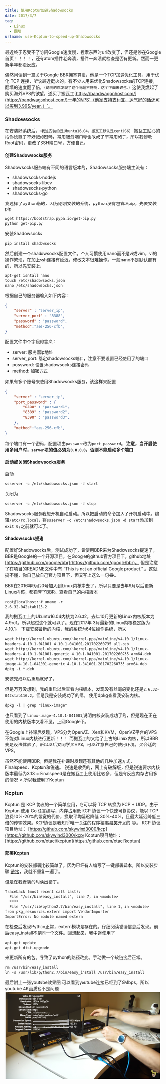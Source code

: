 ```yaml
---
title: 使用Kcptun加速Shadowsocks
date: 2017/3/7
tag:
  - Linux
  - 翻墙
urlname: use-Kcptun-to-speed-up-Shadowsocks
---
```


最近终于忍受不了访问Google速度慢，搜索东西时url改变了，但还是停在Google首页！！！！，还有atom插件老奔溃，插件一奔溃就检查是否有更新。然而一更新半年都没反应。

偶然间读到一篇关于Google BBR拥塞算法，他是一个TCP加速优化工具，用于优化 TCP 连接，听说最近挺火的。有不少人用来优化Shadowsocks的TCP连接，翻墙的速度翻了倍。`（聪明的你发现了这个标题不符啊，这个下面来详述。）`这使我燃起了购买海外VPS的欲望，遂买了搬瓦工[https://bandwagonhost.com/](https://bandwagonhost.com/)一年的VPS`（他家支持支付宝，运气好的话还可以买到3.99$/year。）`。

<!--more-->
### Shadowsocks

在安装好系统后，`（我这安装的是Ubuntu16.04，搬瓦工默认是centOS6）` 搬瓦工贴心的给你设置了不好记的密码，常用服务端口号也改成了不常用的了，所以我修改Root密码，更改了SSH端口号，方便自己。

#### 创建Shadowsocks服务
Shadowsocks服务端有不同的语言版本的，Shadowsocks服务端主流有：

* shadowsocks-nodejs
* shadowsocks-libev
* shadowsocks-python
* shadowsocks-go

我选择了python版的，因为刚刚安装的系统，python没有包管理pip，先要安装pip
```
wget https://bootstrap.pypa.io/get-pip.py
python get-pip.py
```
安装Shadowsocks
```
pip install shadowsocks
```
然后创建一个shadowsocks配置文件。个人习惯使用nano而不是vi或vim，vi的操作繁琐，在加上ssh连接有延迟，修改文本很难操作。一般nano不是默认都有的，所以先安装上。
```
apt-get isntall nano
touch /etc/shadowsocks.json
nano /etc/shadowsocks.json
```
根据自己的服务器输入如下内容：
```json
{
    "server" : "server_ip",
    "server_port" : "8388",
    "password" : "password",
    "method":"aes-256-cfb",
}
```
配置文件中个字段的含义：
* server: 服务器ip地址
* server_port: 绑定shadowsocks端口，注意不要设置已经使用了的端口
* possword: 设置shadowsocks连接密码
* method: 加密方式

如果有多个账号来使用Shadowsocks服务，该这样来配置
```json
{
    "server" : "server_ip",
    "port_password" : {
        "8388" : "password1",
        "8389" : "password2",
        "8390" : "password3",
    },
    "method":"aes-256-cfb",
}
```
每个端口有一个密码，配置项由`password`改为`port_password`。
**注意，当开启使用多用户时，`server`项的值必须为`0.0.0.0`，否则不能启动多个端口**

#### 启动或关闭Shadowsocks服务
启动
```
ssserver -c /etc/shadowsocks.json -d start
```
关闭为
```
ssserver -c /etc/shadowsocks.json -d stop
```
Shadowsocks服务我想开机自动启动。所以把启动的命令加入了开机启动中。编辑`/etc/rc.local`，将`ssserver -c /etc/shadowsocks.json -d start`添加到`exit 0;`之前就可以了。

#### Shadowsocks提速

配置好Shadowsocks后，测试成功了，该使用BBR来为Shadowsocks提速了，BBR是Google的一个开源项目，在Google的github官方项目下。github地址[https://github.com/google/bbr](https://github.com/google/bbr)。
但是注意了在项目的README文件中有 “This is not an official Google product.” 。这就搞不懂，你自己放自己官方项目下，但又写上这么一句😂。

BBR在2016年9月20号加入到Linux内核中去了，所以只要是去年9月以后更新Linux内核，都自带了BBR。查看自己的内核版本
```
root@localhost:~# uname -r
2.6.32-042stab116.2
```
我的搬瓦工上的Ubuntu16.04内核为2.6.32，去年10月更新的Linux内核版本为4.9rc1。所以超过这个就可以了。现在2017年
3月最新的Linux内核稳定版为4.10.1。
下载安装最新的内核，我的系统为64位操作系统，所以
```
wget http://kernel.ubuntu.com/~kernel-ppa/mainline/v4.10.1/linux-headers-4.10.1-041001_4.10.1-041001.201702260735_all.deb
wget http://kernel.ubuntu.com/~kernel-ppa/mainline/v4.10.1/linux-headers-4.10.1-041001-generic_4.10.1-041001.201702260735_arm64.deb
wget http://kernel.ubuntu.com/~kernel-ppa/mainline/v4.10.1/linux-image-4.10.1-041001-generic_4.10.1-041001.201702260735_arm64.deb
dpkg -i *.deb
```
安装完成以后重启就好了。

但是万万没想到，我的重启以后查看内核版本，发现没有丝毫的变化还是`2.6.32-042stab116.2`。但是我是安装成功了的啊。
使用dpkg查看我安装内核。
```
dpkg -l | grep "linux-image"
```
也只看到了`linux-image-4.10.1-041001`,说明内核安装成功了的，但是现在正在使用的内核版本又看不见，上网Google下。

在Google上补课后发现，VPS分为OpenVZ、Xen和KVM，OpenVZ平台的VPS不能对Linux内核进行更新！！！ 而搬瓦工的又给了上古的Linux内核，所以BBR我是没法体验了。所以以后又同学买VPS，可以注意自己的使用环境，买合适的VPS。

虽然不能使用BBR，但是我在补课时发现还有其他的几种加速方式，Finalspeed、Kcptun和锐速。
锐速是收费的，网上有破解版，但是锐速要求内核版本最低为3.13   ×
Finalspeed是在搬瓦工上使用比较多，但是有反应内存占用多的情况   ×
所以我使用了Kcptun

### Kcptun
Kcptun 是 KCP 协议的一个简单应用，它可以将 TCP 转换为 KCP + UDP。由于 Kcptun 使用 Go 语言编写，内存占用低
KCP 协议一个快速可靠协议，能以 TCP 浪费10%-20%的带宽的代价，换取平均延迟降低 30%-40%，且最大延迟降低三倍的传输效果。KCP协议是我知乎唯一关注的程序猿[韦易笑](https://www.zhihu.com/people/skywind3000/answers)开发的 😊。
KCP 协议项目地址：  [https://github.com/skywind3000/kcp](https://github.com/skywind3000/kcp)
Kcptun项目地址：[https://github.com/xtaci/kcptun](https://github.com/xtaci/kcptun)

#### 部署Kcptun

Kcptun的安装部署比较简单了。因为已经有人编写了一键部署脚本，所以安装步骤 [链接](https://blog.kuoruan.com/110.html)，我就不重复一遍了。

但是在我安装的时候出错了。
```
Traceback (most recent call last):
  File "/usr/bin/easy_install", line 7, in <module>
  ****
  File "/usr/lib/python2.7/bin/easy_install", line 1, in <module>
from pkg_resources.extern import VendorImporter
ImportError: No module named extern
```

在检查后发现Python正常，extern模块是存在的。仔细阅读错误信息后发现。前后easy_install不是同一个文件。回想起来，我中途使用了
```
apt-get update
apt-get dist-upgrade
```
来更新所有的包。导致了python的路径改变。手动做一个软链接后正常。
```
rm /usr/bin/easy_install
ln -s /usr/lib/python2.7/bin/easy_install /usr/bin/easy_install
```

最后附上一张youtube效果图 可以看到youtube连接已经到了9Mbps，所以youtube 4K画质也不是问题
![youtube](使用Kcptun加速Shadowsocks/youtube.png)
